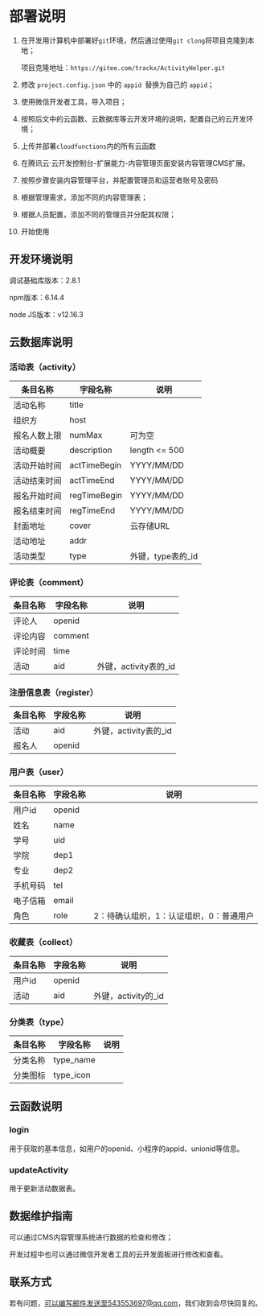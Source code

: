 # 部署说明

1. 在开发用计算机中部署好`git`环境，然后通过使用`git clong`将项目克隆到本地；

   项目克隆地址：`https://gitee.com/trackx/ActivityHelper.git`

2. 修改 `project.config.json` 中的 `appid `替换为自己的 `appid`；

3. 使用微信开发者工具，导入项目；

4. 按照后文中的云函数、云数据库等云开发环境的说明，配置自己的云开发环境；

5. 上传并部署`cloudfunctions`内的所有云函数

6. 在腾讯云·云开发控制台-扩展能力-内容管理页面安装内容管理CMS扩展。

7. 按照步骤安装内容管理平台，并配置管理员和运营者账号及密码

8. 根据管理需求，添加不同的内容管理表；

9. 根据人员配置，添加不同的管理员并分配其权限；

10. 开始使用

## 开发环境说明

调试基础库版本：2.8.1

npm版本：6.14.4

node JS版本：v12.16.3

## 云数据库说明

### 活动表（activity）

| 条目名称     | 字段名称     | 说明              |
| ------------ | ------------ | ----------------- |
| 活动名称     | title        |                   |
| 组织方       | host         |                   |
| 报名人数上限 | numMax       | 可为空            |
| 活动概要     | description  | length <= 500     |
| 活动开始时间 | actTimeBegin | YYYY/MM/DD        |
| 活动结束时间 | actTimeEnd   | YYYY/MM/DD        |
| 报名开始时间 | regTimeBegin | YYYY/MM/DD        |
| 报名结束时间 | regTimeEnd   | YYYY/MM/DD        |
| 封面地址     | cover        | 云存储URL         |
| 活动地址     | addr         |                   |
| 活动类型     | type         | 外键，type表的_id |

### 评论表（comment）

| 条目名称 | 字段名称 | 说明                  |
| -------- | -------- | --------------------- |
| 评论人   | openid   |                       |
| 评论内容 | comment  |                       |
| 评论时间 | time     |                       |
| 活动     | aid      | 外键，activity表的_id |

### 注册信息表（register）

| 条目名称 | 字段名称 | 说明                  |
| -------- | -------- | --------------------- |
| 活动     | aid      | 外键，activity表的_id |
| 报名人   | openid   |                       |

### 用户表（user）

| 条目名称 | 字段名称 | 说明                                    |
| -------- | -------- | --------------------------------------- |
| 用户id   | openid   |                                         |
| 姓名     | name     |                                         |
| 学号     | uid      |                                         |
| 学院     | dep1     |                                         |
| 专业     | dep2     |                                         |
| 手机号码 | tel      |                                         |
| 电子信箱 | email    |                                         |
| 角色     | role     | 2：待确认组织，1：认证组织，0：普通用户 |

### 收藏表（collect）

| 条目名称     | 字段名称 | 说明                |
| ------------ | -------- | ------------------- |
| 用户id       | openid   |                     |
| 活动         | aid      | 外键，activity的_id |

### 分类表（type）

| 条目名称     | 字段名称  | 说明   |
| ------------ | --------- | ------ |
| 分类名称     | type_name |        |
| 分类图标     | type_icon |        |

## 云函数说明

### login

用于获取的基本信息，如用户的openid、小程序的appid、unionid等信息。

### updateActivity

用于更新活动数据表。

## 数据维护指南

可以通过CMS内容管理系统进行数据的检查和修改；

开发过程中也可以通过微信开发者工具的云开发面板进行修改和查看。

## 联系方式

若有问题，可以编写邮件发送至543553697@qq.com，我们收到会尽快回复的。